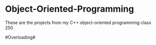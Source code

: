 # Object-Oriented-Programming
These are the projects from my С++ object-oriented programming class 250

#Overloading# 
